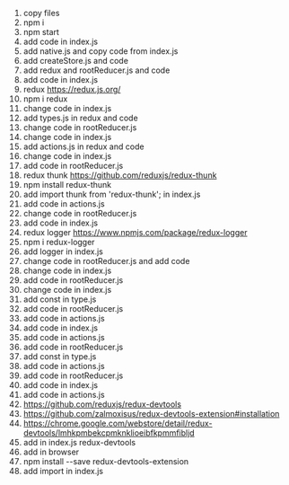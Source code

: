 1. copy files
2. npm i
3. npm start
4. add code in index.js
5. add native.js and copy code from index.js
6. add createStore.js and code
7. add redux and rootReducer.js and code
8. add code in index.js
9. redux https://redux.js.org/
10. npm i redux
11. change code in index.js
12. add types.js in redux and code
13. change code in rootReducer.js
14. change code in index.js
15. add actions.js in redux and code
16. change code in index.js
17. add code in rootReducer.js
18. redux thunk https://github.com/reduxjs/redux-thunk
19. npm install redux-thunk
20. add import thunk from 'redux-thunk'; in index.js
21. add code in actions.js
22. change code in rootReducer.js
23. add code in index.js
24. redux logger https://www.npmjs.com/package/redux-logger
25. npm i redux-logger
26. add logger in index.js
27. change code in rootReducer.js and add code
28. change code in index.js
29. add code in rootReducer.js
30. change code in index.js
31. add const in type.js
32. add code in rootReducer.js
33. add code in actions.js
34. add code in index.js
35. add code in actions.js
36. add code in rootReducer.js
37. add const in type.js
38. add code in actions.js
39. add code in rootReducer.js
40. add code in index.js
41. add code in actions.js
42. https://github.com/reduxjs/redux-devtools
43. https://github.com/zalmoxisus/redux-devtools-extension#installation
44. https://chrome.google.com/webstore/detail/redux-devtools/lmhkpmbekcpmknklioeibfkpmmfibljd
45. add in index.js redux-devtools
46. add in browser
47. npm install --save redux-devtools-extension
48. add import in index.js